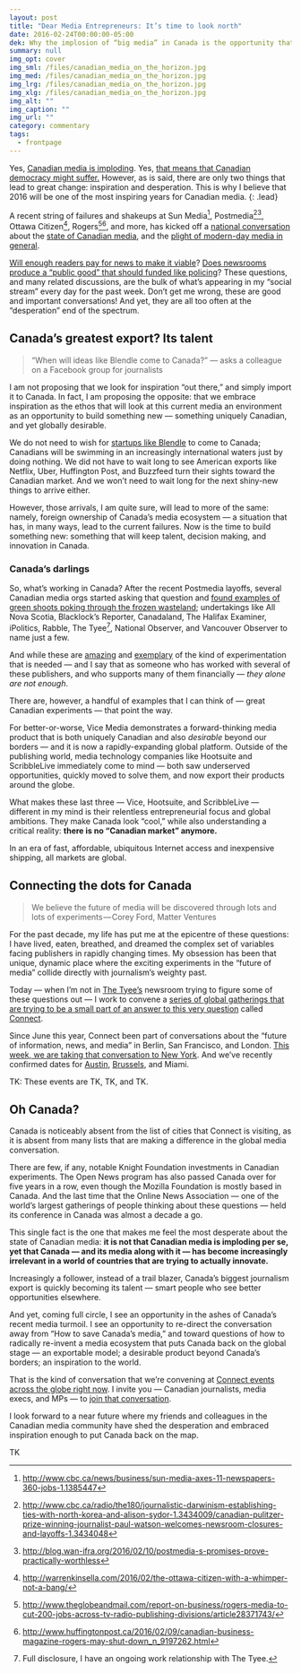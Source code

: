 ```yaml
---
layout: post
title: "Dear Media Entrepreneurs: It’s time to look north"
date: 2016-02-24T00:00:00-05:00
dek: Why the implosion of “big media” in Canada is the opportunity that we’ve all been waiting for
summary: null
img_opt: cover
img_sml: /files/canadian_media_on_the_horizon.jpg
img_med: /files/canadian_media_on_the_horizon.jpg
img_lrg: /files/canadian_media_on_the_horizon.jpg
img_xlg: /files/canadian_media_on_the_horizon.jpg
img_alt: ""
img_caption: ""
img_url: ""
category: commentary
tags: 
  - frontpage
---
```

Yes, [Canadian media is imploding](http://thewalrus.ca/above-the-fold/). Yes, [that means that Canadian democracy might suffer.](http://ipolitics.ca/2016/02/02/will-the-last-working-journalist-in-canada-please-turn-the-lights-out/) However, as is said, there are only two things that lead to great change: inspiration and desperation. This is why I believe that 2016 will be one of the most inspiring years for Canadian media.
{: .lead}

A recent string of failures and shakeups at Sun Media[^1], Postmedia[^2][^6], Ottawa Citizen[^3], Rogers[^4][^5], and more, has kicked off a [national conversation](http://thewalrus.ca/paper-cuts/) about the [state of Canadian media](http://www.cbc.ca/news/politics/federal-committee-newsroom-closures-1.3451513), and the [plight of modern-day media in general](http://www.thestar.com/business/2016/01/29/bleak-times-for-local-journalism-in-canada.html).

[Will enough readers pay for news to make it viable](http://news.nationalpost.com/news/the-falling-star-no-cash-in-its-dowry-declining-revenues-and-no-obvious-marriage-prospects)? [Does newsrooms produce a “public good” that should funded like policing](http://www.thestar.com/business/2016/01/29/bleak-times-for-local-journalism-in-canada.html)? These questions, and many related discussions, are the bulk of what’s appearing in my “social stream” every day for the past week. Don’t get me wrong, these are good and important conversations! And yet, they are all too often at the “desperation” end of the spectrum. 

## Canada’s greatest export? Its talent
 
> “When will ideas like Blendle come to Canada?” — asks a colleague on a Facebook group for journalists

I am not proposing that we look for inspiration “out there,” and simply import it to Canada. In fact, I am proposing the opposite: that we embrace inspiration as the ethos that will look at this current media an environment as an opportunity to build something new — something uniquely Canadian, and yet globally desirable. 

We do not need to wish for [startups like Blendle](https://medium.com/on-blendle/blendle-a-radical-experiment-with-micropayments-in-journalism-365-days-later-f3b799022edc#.1ti0hy3tv) to come to Canada; Canadians will be swimming in an increasingly international waters just by doing nothing. We did not have to wait long to see American exports like Netflix, Uber, Huffington Post, and Buzzfeed turn their sights toward the Canadian market. And we won’t need to wait long for the next shiny-new things to arrive either.

However, those arrivals, I am quite sure, will lead to more of the same: namely, foreign ownership of Canada’s media ecosystem — a situation that has, in many ways, lead to the current failures. Now is the time to build something new: something that will keep talent, decision making, and innovation in Canada.

### Canada’s darlings
So, what’s working in Canada? After the recent Postmedia layoffs, several Canadian media orgs started asking that question and [found examples of green shoots poking through the frozen wasteland](http://www.cbc.ca/news/business/journalism-newspapers-future-1.3426315); undertakings like All Nova Scotia, Blacklock’s Reporter, Canadaland, The Halifax Examiner, iPolitics, Rabble, The Tyee[^20], National Observer, and Vancouver Observer to name just a few.

And while these are [amazing](http://www.newyorker.com/business/currency/survival-strategies-for-local-journalism) and [exemplary](http://www.cbc.ca/news/business/journalism-newspapers-future-1.3426315) of the kind of experimentation that is needed — and I say that as someone who has worked with several of these publishers, and who supports many of them financially — *they alone are not enough*.

There are, however, a handful of examples that I can think of — great Canadian experiments — that point the way. 

For better-or-worse, Vice Media demonstrates a forward-thinking media product that is both uniquely Canadian and also *desirable* beyond our borders — and it is now a rapidly-expanding global platform. Outside of the publishing world, media technology companies like Hootsuite and ScribbleLive immediately come to mind — both saw underserved opportunities, quickly moved to solve them, and now export their products around the globe.

What makes these last three — Vice, Hootsuite, and ScribbleLive — different in my mind is their relentless entrepreneurial focus and global ambitions. They make Canada look “cool,” while also understanding a critical reality: **there is no “Canadian market” anymore.** 

In an era of fast, affordable, ubiquitous Internet access and inexpensive shipping, all markets are global.

## Connecting the dots for Canada
> We believe the future of media will be discovered through lots and lots of experiments — Corey Ford, Matter Ventures

For the past decade, my life has put me at the epicentre of these questions: I have lived, eaten, breathed, and dreamed the complex set of variables facing publishers in rapidly changing times. My obsession has been that unique, dynamic place where the exciting experiments in the “future of media” collide directly with journalism’s weighty past.

Today — when I’m not in [The Tyee’s](http://thetyee.ca) newsroom trying to figure some of these questions out —  I work to convene a [series of global gatherings that are trying to be a small part of an answer to this very question](https://medium.com/hacks-hackers-journalism-meets-technology/connect-bringing-new-business-models-for-media-to-life-2068441d59e6#.a4o4nr2zp) called [Connect](http://connect.hackshackers.com/).

Since June this year, Connect been part of conversations about the “future of information, news, and media” in Berlin, San Francisco, and London. [This week, we are taking that conversation to New York](http://connect.hackshackers.com/event/nyc/). And we’ve recently confirmed dates for [Austin](http://connect.hackshackers.com/event/austin/), [Brussels](http://connect.hackshackers.com/event/brussels/), and Miami.

TK: These events are TK, TK, and TK.

## Oh Canada? 
Canada is noticeably absent from the list of cities that Connect is visiting, as it is absent from many lists that are making a difference in the global media conversation. 

There are few, if any, notable Knight Foundation investments in Canadian experiments. The Open News program has also passed Canada over for five years in a row, even though the Mozilla Foundation is mostly based in Canada. And the last time that the Online News Association — one of the world’s largest gatherings of people thinking about these questions — held its conference in Canada was almost a decade a go.

This single fact is the one that makes me feel the most desperate about the state of Canadian media: **it is not that Canadian media is imploding per se, yet that Canada — and its media along with it — has become increasingly irrelevant in a world of countries that are trying to actually innovate.**

Increasingly a follower, instead of a trail blazer, Canada’s biggest journalism export is quickly becoming its talent — smart people who see better opportunities elsewhere.

And yet, coming full circle, I see an opportunity in the ashes of Canada’s recent media turmoil. I see an opportunity to re-direct the conversation away from “How to save Canada’s media,” and toward questions of how to radically re-invent a media ecosystem that puts Canada back on the global stage — an exportable model; a desirable product beyond Canada’s borders; an inspiration to the world.

That is the kind of conversation that we’re convening at [Connect events across the globe right now](http://connect.hackshackers.com/). I invite you — Canadian journalists, media execs, and MPs — to [join that conversation](https://twitter.com/hashtag/hhconnect?src=hash). 

I look forward to a near future where my friends and colleagues in the Canadian media community have shed the desperation and embraced inspiration enough to put Canada back on the map.

TK


[^1]:http://www.cbc.ca/news/business/sun-media-axes-11-newspapers-360-jobs-1.1385447
[^2]:http://www.cbc.ca/radio/the180/journalistic-darwinism-establishing-ties-with-north-korea-and-alison-sydor-1.3434009/canadian-pulitzer-prize-winning-journalist-paul-watson-welcomes-newsroom-closures-and-layoffs-1.3434048
[^6]:http://blog.wan-ifra.org/2016/02/10/postmedia-s-promises-prove-practically-worthless
[^3]:http://warrenkinsella.com/2016/02/the-ottawa-citizen-with-a-whimper-not-a-bang/
[^4]:http://www.theglobeandmail.com/report-on-business/rogers-media-to-cut-200-jobs-across-tv-radio-publishing-divisions/article28371743/
[^5]:http://www.huffingtonpost.ca/2016/02/09/canadian-business-magazine-rogers-may-shut-down_n_9197262.html


[^10]:http://ipolitics.ca/2016/02/02/will-the-last-working-journalist-in-canada-please-turn-the-lights-out/
[^11]:http://www.thestar.com/business/2016/01/29/bleak-times-for-local-journalism-in-canada.html
[^20]: Full disclosure, I have an ongoing work relationship with The Tyee.
